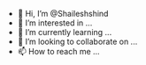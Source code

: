 - 👋 Hi, I’m @Shaileshshind
- 👀 I’m interested in ...
- 🌱 I’m currently learning ...
- 💞️ I’m looking to collaborate on ...
- 📫 How to reach me ...

<!---
Shaileshshind/Shaileshshind is a ✨ special ✨ repository because its `README.md` (this file) appears on your GitHub profile.
You can click the Preview link to take a look at your changes.
--->
